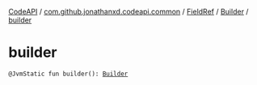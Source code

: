 [CodeAPI](../../../index.md) / [com.github.jonathanxd.codeapi.common](../../index.md) / [FieldRef](../index.md) / [Builder](index.md) / [builder](.)

# builder

`@JvmStatic fun builder(): `[`Builder`](index.md)